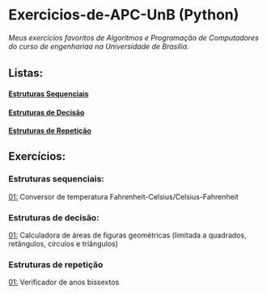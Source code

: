 # Exercicios-de-APC-UnB (Python)
###### Meus exercícios favoritos de Algoritmos e Programação de Computadores do curso de engenhariaa na Universidade de Brasília.
## Listas:
#### [Estruturas Sequenciais](#estruturas-sequenciais)

#### [Estruturas de Decisão](#estruturas-de-decisão)

#### [Estruturas de Repetição](#estruturas-de-repetição)
## Exercícios:
### Estruturas sequenciais:
[01:](listas/sequenciais/01.py) Conversor de temperatura Fahrenheit-Celsius/Celsius-Fahrenheit
### Estruturas de decisão:
[01:](listas/decisao/01.py) Calculadora de áreas de figuras geométricas (limitada a quadrados, retângulos, círculos e triângulos)
### Estruturas de repetição
[01:](listas/repeticao/01.py) Verificador de anos bissextos
